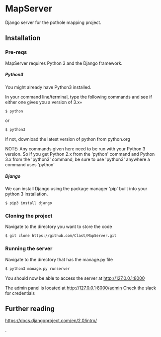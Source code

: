 # MapServer

Django server for the pothole mapping project.

## Installation

### Pre-reqs
MapServer requires Python 3 and the Django framework.

##### Python3

You might already have Python3 installed. 

In your command line/terminal, type the following commands and see if either one gives you a version of 3.x+

```sh
$ python
```
or
````sh
$ python3
````

If not, download the latest version of python from python.org

NOTE: Any commands given here need to be run with your Python 3 version. So if you get Python 2.x from the 'python' command and Python 3.x from the 'python3' command, be sure to use 'python3' anywhere a command uses 'python'

##### Django
We can install Django using the package manager 'pip' built into your python 3 installation.

```sh
$ pip3 install django
```

### Cloning the project

Navigate to the directory you want to store the code

```sh
$ git clone https://github.com/Clast/MapServer.git
```

### Running the server
Navigate to the directory that has the manage.py file

```sh
$ python3 manage.py runserver
```
You should now be able to access the server at http://127.0.0.1:8000

The admin panel is located at http://127.0.0.1:8000/admin
Check the slack for credentials

## Further reading
https://docs.djangoproject.com/en/2.0/intro/

.